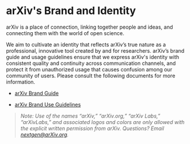 
# arXiv's Brand and Identity

arXiv is a place of connection, linking together people and ideas, and connecting them with the world of open science.

We aim to cultivate an identity that reflects arXiv’s true nature as a professional, innovative tool created by and for researchers. arXiv’s brand guide and usage guidelines ensure that we express arXiv's identity with consistent quality and continuity across communication channels, and protect it from unauthorized usage that causes confusion among our community of users. Please consult the following documents for more information.

* [arXiv Brand Guide](../brand/index.html)

* [arXiv Brand Use Guidelines](../brand/brand-guidelines.html)

> *Note: Use of the names “arXiv,” “arXiv.org,” “arXiv Labs,” “arXivLabs,” and associated logos and colors are only allowed with the explicit written permission from arXiv. Questions? Email nextgen@arXiv.org.*
